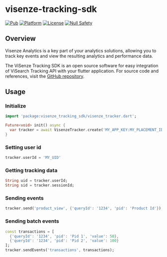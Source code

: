 # visenze-tracking-sdk

[![Pub](https://img.shields.io/pub/v/visenze_tracking_sdk.svg)](https://pub.dev/packages/visenze_tracking_sdk)
[![Platform](https://img.shields.io/badge/Platform-Android_iOS_Web-blue.svg?longCache=true&style=flat-square)]()
[![License](https://img.shields.io/badge/License-MIT-blue.svg)](/LICENSE)
[![Null Safety](https://img.shields.io/badge/-Null%20Safety-blue.svg)]()

## Overview

Visenze Analytics is a key part of your analytics solutions, allowing you to track key events and view the resulting analytics and performance data.

The ViSenze Tracking SDK is an open source software for easy integration of ViSearch Tracking API with your flutter application. For source code and references, visit the [GitHub repository](https://github.com/visenze/flutter-tracking-sdk).

## Usage

### Initialize

```dart
import 'package:visenze_tracking_sdk/visenze_tracker.dart';

Future<void> init() async {
  var tracker = await VisenzeTracker.create('MY_APP_KEY:MY_PLACEMENT_ID');
}
```

### Setting user id

```dart
tracker.userId = 'MY_UID'
```

### Getting tracking data

```dart
String uid = tracker.userId;
String sid = tracker.sessionId;
```

### Sending events

```dart
tracker.send('product_view', {'queryId': '1234', 'pid': 'Product Id'});
```

### Sending batch events

```dart
const transactions = [
  {'queryId': '1234', 'pid': 'Pid 1', 'value': 50},
  {'queryId': '1234', 'pid': 'Pid 2', 'value': 100}
];
tracker.sendEvents('transactions', transactions);
```
